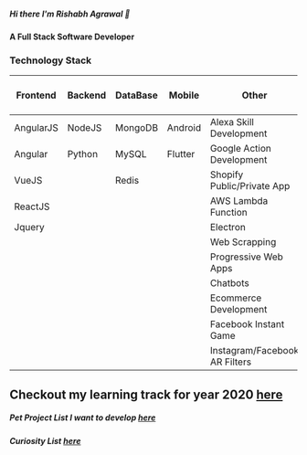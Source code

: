 ##### Hi there I'm Rishabh Agrawal 👋 

#### A Full Stack Software Developer

### Technology Stack
|Frontend | Backend | DataBase| Mobile  | Other | DevOps | Other Tools & Skill
|-----------|----|-------|-------| -------|-------|-------|
|AngularJS| NodeJS | MongoDB | Android  |Alexa Skill Development | AWS | Elastic Search
|Angular| Python | MySQL |Flutter |  Google Action Development | Docker | Git
|VueJS| |  Redis| |Shopify Public/Private App
|ReactJS| |  || AWS Lambda Function
| Jquery |  | || Electron
| | | |  | Web Scrapping
| | | |  | Progressive Web Apps
| | | |  | Chatbots
| | | |  | Ecommerce Development 
| | | |  | Facebook Instant Game
| | | |  | Instagram/Facebook AR Filters




## Checkout my learning track for year 2020 [here](https://github.com/users/LabN36/projects/1)

##### Pet Project List I want to develop [here](https://github.com/LabN36/petprojectlist)
##### Curiosity List [here](https://github.com/LabN36/curiosity)
